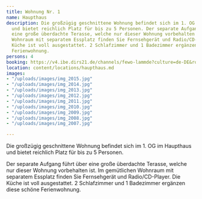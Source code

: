 ```yaml
---
title: Wohnung Nr. 1
name: Haupthaus
description: Die großzügig geschnittene Wohnung befindet sich im 1. OG im Haupthaus
  und bietet reichlich Platz für bis zu 5 Personen. Der separate Aufgang führt über
  eine große überdachte Terasse, welche nur dieser Wohnung vorbehalten ist. Im gemütlichen
  Wohnraum mit separatem Essplatz finden Sie Fernsehgerät und Radio/CD-Player. Die
  Küche ist voll ausgestattet. 2 Schlafzimmer und 1 Badezimmer ergänzen diese schöne
  Ferienwohnung.
persons: 4
booking: https://v4.ibe.dirs21.de/channels/fewo-lammde?culture=de-DE&room_id=104929&los=3
location: content/locations/haupthaus.md
images:
- "/uploads/images/img_2015.jpg"
- "/uploads/images/img_2014.jpg"
- "/uploads/images/img_2013.jpg"
- "/uploads/images/img_2012.jpg"
- "/uploads/images/img_2011.jpg"
- "/uploads/images/img_2010.jpg"
- "/uploads/images/img_2009.jpg"
- "/uploads/images/img_2008.jpg"
- "/uploads/images/img_2007.jpg"

---
```

Die großzügig geschnittene Wohnung befindet sich im 1. OG im Haupthaus und bietet reichlich Platz für bis zu 5 Personen.
<!--more-->
Der separate Aufgang führt über eine große überdachte Terasse, welche nur dieser Wohnung vorbehalten ist. Im gemütlichen Wohnraum mit separatem Essplatz finden Sie Fernsehgerät und Radio/CD-Player. Die Küche ist voll ausgestattet. 2 Schlafzimmer und 1 Badezimmer ergänzen diese schöne Ferienwohnung.